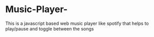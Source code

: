 # Music-Player-
This is a javascript based web music player like spotify that helps to play/pause and toggle between the songs 
